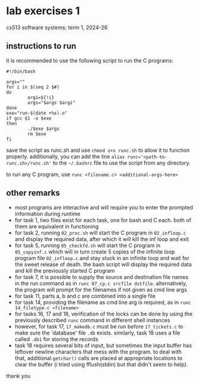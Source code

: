 # lab exercises 1
cs513 software systems; term 1, 2024-26  

## instructions to run

it is recommended to use the following script to run the C programs:
```
#!/bin/bash

args=""
for i in $(seq 2 $#)
do
        argi=${!i}
        args="$args $argi"
done
exe="run-$(date +%s).o"
if gcc $1 -o $exe
then
        ./$exe $args
        rm $exe
fi
```
save the script as runc.sh and use `chmod u+x runc.sh` to allow it to function properly. additionally, you can add the line `alias runc='<path-to-runc.sh>/runc.sh'` to the `~/.bashrc` file to use the script from any directory.

to run any C program, use
`runc <filename.c> <additional-args-here>`

## other remarks

- most programs are interactive and will require you to enter the prompted information during runtime
- for task 1, two files exist for each task, one for bash and C each. both of them are equivalent in functioning
- for task 2, running `02_proc.sh` will start the C program in `02_infloop.c` and display the required data, after which it will kill the inf loop and exit
- for task 5, running `05_checkfd.sh` will start the C program in `05_copyinf.c` which will in turn create 5 copies of the infinite loop program file `02_infloop.c` and stay stuck in an infinite loop and wait for the sweet release of death. the bash script will display the required data and kill the previously started C program
- for task 7, it is possible to supply the source and destination file names in the run command as in `runc 07_cp.c srcfile dstfile`. alternatively, the program will prompt for the filenames if not given as cmd line args
- for task 11, parts a, b and c are combined into a single file
- for task 14, providing the filename as cmd line arg is required, as in `runc 14_filetype.c <filename>`
- for tasks 16, 17 and 18, verification of the locks can be done by using the previously described `runc` command in different shell instances
- however, for task 17, `17_makedb.c` must be run before `17_tickets.c` to make sure the 'database' file `.db` exists. similarly, task 18 uses a file called `.db1` for storing the records
- task 18 requires several bits of input, but sometimes the input buffer has leftover newline characters that mess with the program. to deal with that, additional `getchar()` calls are placed at appropriate locations to clear the buffer (i tried using fflush(stdin) but that didn't seem to help).
  
thank you